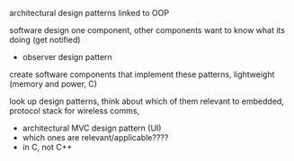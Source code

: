 architectural design patterns
linked to OOP

software design
one component, other components want to know what its doing (get notified)
- observer design pattern

create software components that implement these patterns, lightweight (memory and power, C)

look up design patterns, think about which of them relevant to embedded, protocol stack for wireless comms,
- architectural MVC design pattern (UI)
- which ones are relevant/applicable????
- in C, not C++